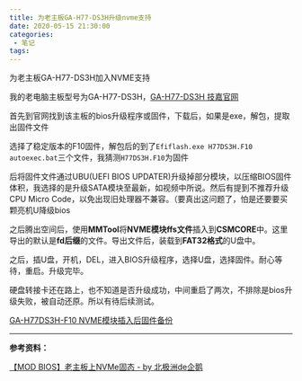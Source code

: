 ```yaml
---
title: 为老主板GA-H77-DS3H升级nvme支持
date: 2020-05-15 21:30:00
categories:
 - 笔记
tags:
---
```


为老主板GA-H77-DS3H加入NVME支持

<!--more-->

我的老电脑主板型号为GA-H77-DS3H，[GA-H77-DS3H 技嘉官网](https://www.gigabyte.com/tw/Motherboard/GA-H77-DS3H-rev-12/support#support-dl-bios)

首先到官网找到该主板的bios升级程序或固件，下载后，如果是exe，解包，提取出固件文件

选择了稳定版本的F10固件，解包后的到了`Efiflash.exe H77DS3H.F10  autoexec.bat`三个文件，我猜测`H77DS3H.F10`为固件

后将固件文件通过UBU(UEFI BIOS UPDATER)升级掉部分模块，以压缩BIOS固件体积，我选择的是升级SATA模块至最新，如视频中所说。然后有提到不推荐升级CPU Micro Code，以免出现旧处理器不兼容。（要真出这问题了，怕是还要要买颗亮机U降级bios

之后腾出空间后，使用**MMTool**将**NVME模块ffs文件**插入到**CSMCORE**中。这里导出的默认是**fd后缀**的文件。导出文件后，装载到**FAT32格式**的U盘中。

之后，插U盘，开机，DEL，进入BIOS升级程序，选择U盘，选择固件。耐心等待，重启。升级完毕。

硬盘转接卡还在路上，也不知道是否升级成功，中间重启了两次，不排除是bios升级失败，被自动还原。所以有待后续测试。

[GA-H77DS3H-F10 NVME模块插入后固件备份](https://release-1257799428.cos.ap-guangzhou.myqcloud.com/misc/GA-H77DS3H-F10-nvme.zip)

---
**参考资料：**

[【MOD BIOS】老主板上NVMe固态 - by 北极洲de企鹅](https://www.bilibili.com/video/BV1iW411W7mB)
